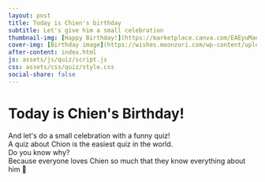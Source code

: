```yaml
---
layout: post
title: Today is Chien's birthday 
subtitle: Let's give him a small celebration
thumbnail-img: [Happy Birthday!](https://marketplace.canva.com/EAEyuMaeoOE/1/0/1600w/canva-happy-birthday-instagram-post-mFmsycgF9eM.jpg)
cover-img: [Birthday image](https://wishes.moonzori.com/wp-content/uploads/2023/04/Happy-Birthday-Birthday-Wishes-and-Images-Moonzori.png)
after-content: index.html
js: assets/js/quiz/script.js
css: assets/css/quiz/style.css
social-share: false
---
```

# Today is Chien's Birthday!

And let's do a small celebration with a funny quiz!  
A quiz about Chion is the easiest quiz in the world.  
Do you know why?  
Because everyone loves Chien so much that they know everything about him 🥰
